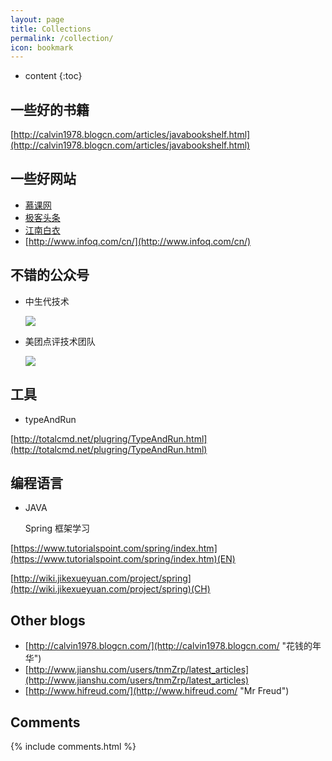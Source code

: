 ```yaml
---
layout: page
title: Collections
permalink: /collection/
icon: bookmark
---
```


* content
{:toc}

## 一些好的书籍

[http://calvin1978.blogcn.com/articles/javabookshelf.html](http://calvin1978.blogcn.com/articles/javabookshelf.html)

## 一些好网站
- [慕课网](http://www.imooc.com/ "慕课网")
- [极客头条](http://geek.csdn.net/ "极客头条")
- [江南白衣](http://calvin1978.blogcn.com/ "江南白衣")
- [http://www.infoq.com/cn/](http://www.infoq.com/cn/)

## 不错的公众号
- 中生代技术

     ![](http://i.imgur.com/Xo2fLLa.png)
- 美团点评技术团队

     ![](http://i.imgur.com/zOcymYR.png)

## 工具
- typeAndRun

[http://totalcmd.net/plugring/TypeAndRun.html](http://totalcmd.net/plugring/TypeAndRun.html)


## 编程语言
- JAVA
        
  Spring 框架学习

 [https://www.tutorialspoint.com/spring/index.htm](https://www.tutorialspoint.com/spring/index.htm)(EN)

 [http://wiki.jikexueyuan.com/project/spring](http://wiki.jikexueyuan.com/project/spring)(CH)

## Other blogs

* [http://calvin1978.blogcn.com/](http://calvin1978.blogcn.com/ "花钱的年华") 
* [http://www.jianshu.com/users/tnmZrp/latest_articles](http://www.jianshu.com/users/tnmZrp/latest_articles)
* [http://www.hifreud.com/](http://www.hifreud.com/ "Mr Freud")

## Comments

{% include comments.html %}
